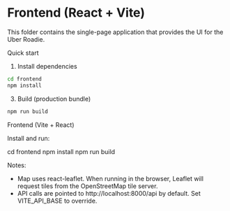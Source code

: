 # Frontend (React + Vite)

This folder contains the single-page application that provides the UI for the Uber Roadie.

Quick start

1. Install dependencies

```bash
cd frontend
npm install
```

3. Build (production bundle)

```bash
npm run build
```

Frontend (Vite + React)

Install and run:

cd frontend
npm install
npm run build

Notes:
- Map uses react-leaflet. When running in the browser, Leaflet will request tiles from the OpenStreetMap tile server.
- API calls are pointed to http://localhost:8000/api by default. Set VITE_API_BASE to override.
